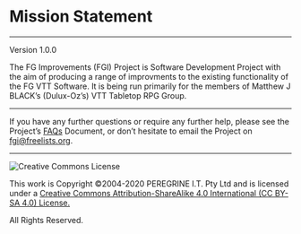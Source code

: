 # Mission Statement

---

Version 1.0.0

The FG Improvements (FGI) Project is Software Development Project with the aim of producing a range of improvments to the existing functionality of the FG VTT Software. It is being run primarily for the members of Matthew J BLACK&rsquo;s (Dulux-Oz&rsquo;s) VTT Tabletop RPG Group.

---

If you have any further questions or require any further help, please see the Project&rsquo;s [FAQs](https://github.com/Dulux-Oz/FGI/master/Project_Documentation/FAQs.md) Document, or don&rsquo;t hesitate to email the Project on <fgi@freelists.org>.

---

![Creative Commons License](https://i.creativecommons.org/l/by-sa/4.0/88x31.png "Creative Commons License")

This work is Copyright &copy;2004-2020 PEREGRINE I.T. Pty Ltd and is licensed under a [Creative Commons Attribution-ShareAlike 4.0 International (CC BY-SA 4.0) License.](https://creativecommons.org/licenses/by-sa/4.0/)

All Rights Reserved.

